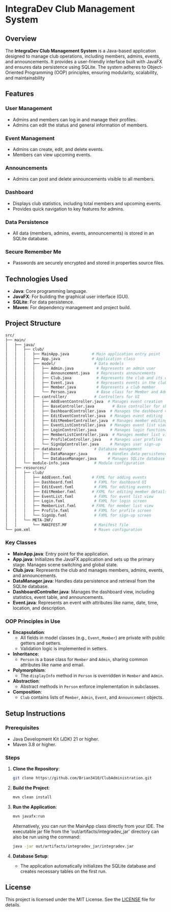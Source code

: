 # IntegraDev Club Management System  

## Overview  
The **IntegraDev Club Management System** is a Java-based application designed to manage club operations, including members, admins, events, and announcements. It provides a user-friendly interface built with JavaFX and ensures data persistence using SQLite. The system adheres to Object-Oriented Programming (OOP) principles, ensuring modularity, scalability, and maintainability 

## Features  

### User Management  
- Admins and members can log in and manage their profiles.
- Admins can edit the status and general information of members.

### Event Management
- Admins can create, edit, and delete events.  
- Members can view upcoming events.  

### Announcements  
- Admins can post and delete announcements visible to all members.  

### Dashboard  
- Displays club statistics, including total members and upcoming events.  
- Provides quick navigation to key features for admins.

### Data Persistence  
- All data (members, admins, events, announcements) is stored in an SQLite database.  

### Secure Remember Me  
- Passwords are securely encrypted and stored in properties source files.

## Technologies Used  
- **Java**: Core programming language.  
- **JavaFX**: For building the graphical user interface (GUI).  
- **SQLite**: For data persistence.  
- **Maven**: For dependency management and project build.  

## Project Structure  
``` bash
src/
├── main/
│   ├── java/
│   │   ├── club/
│   │   │   ├── MainApp.java          # Main application entry point
│   │   │   ├── App.java              # Application class
│   │   │   ├── model/                 # Data models
│   │   │   │   ├── Admin.java          # Represents an admin user
│   │   │   │   ├── Announcement.java   # Represents announcements
│   │   │   │   ├── Club.java           # Represents the club and its operations
│   │   │   │   ├── Event.java          # Represents events in the club
│   │   │   │   ├── Member.java         # Represents a club member
│   │   │   │   └── Person.java         # Base class for Member and Admin
│   │   │   ├── controller/            # Controllers for UI
│   │   │   │   ├── AddEventController.java  # Manages event creation
│   │   │   │   ├── BaseController.java        # Base controller for shared functionality
│   │   │   │   ├── DashboardController.java  # Manages the dashboard view
│   │   │   │   ├── EditEventController.java  # Manages event editing
│   │   │   │   ├── EditMemberController.java  # Manages member editing
│   │   │   │   ├── EventListController.java  # Manages event list view
│   │   │   │   ├── LoginController.java      # Manages login functionality
│   │   │   │   ├── MemberListController.java  # Manages member list view
│   │   │   │   ├── ProfileController.java    # Manages user profiles
│   │   │   │   └── SignUpController.java     # Manages user sign-up
│   │   │   ├── database/              # Database management
│   │   │   │   ├── DataManager.java         # Handles data persistence
│   │   │   │   └── DatabaseManager.java     # Manages SQLite database connection
│   │   └── module-info.java           # Module configuration
│   ├── resources/
│   │   ├── club/
│   │   │   ├── AddEvent.fxml         # FXML for adding events
│   │   │   ├── Dashboard.fxml         # FXML for dashboard UI
│   │   │   ├── EditEvent.fxml         # FXML for editing events
│   │   │   ├── EditMember.fxml       # FXML for editing member details
│   │   │   ├── EventList.fxml         # FXML for event list view
│   │   │   ├── Login.fxml             # FXML for login screen
│   │   │   ├── MemberList.fxml       # FXML for member list view
│   │   │   ├── Profile.fxml           # FXML for profile screen
│   │   │   └── SignUp.fxml            # FXML for sign-up screen
│   │   └── META-INF/
│   │       └── MANIFEST.MF            # Manifest file
└── pom.xml                            # Maven configuration                         
```

### Key Classes  
- **MainApp.java**: Entry point for the application. 
- **App.java**: Initializes the JavaFX application and sets up the primary stage. Manages scene switching and global state.
- **Club.java**: Represents the club and manages members, admins, events, and announcements.  
- **DataManager.java**: Handles data persistence and retrieval from the SQLite database.  
- **DashboardController.java**: Manages the dashboard view, including statistics, event table, and announcements.  
- **Event.java**: Represents an event with attributes like name, date, time, location, and description.  

### OOP Principles in Use  
- **Encapsulation**:  
    - All fields in model classes (e.g., `Event`, `Member`) are private with public getters and setters.  
    - Validation logic is implemented in setters.  
- **Inheritance**:  
    - `Person` is a base class for `Member` and `Admin`, sharing common attributes like name and email.  
- **Polymorphism**:  
    - The `displayInfo` method in `Person` is overridden in `Member` and `Admin`.  
- **Abstraction**:  
    - Abstract methods in `Person` enforce implementation in subclasses.  
- **Composition**:  
    - `Club` contains lists of `Member`, `Admin`, `Event`, and `Announcement` objects.  

## Setup Instructions  

### Prerequisites  
- Java Development Kit (JDK) 21 or higher.  
- Maven 3.8 or higher.

### Steps
1. **Clone the Repository**:  
     ```bash  
     git clone https://github.com/Brian3410/ClubAdministration.git
     ```  

2. **Build the Project**:  
     ```bash  
     mvn clean install  
     ```  

3. **Run the Application**:  
     ```bash  
     mvn javafx:run  
     ```
    Alternatively, you can run the MainApp class directly from your IDE.
    The executable jar file from the 'out/artifacts/integradev_jar' directory can also be run using the command:
    ```bash  
    java -jar out/artifacts/integradev_jar/integradev.jar
    ```

4. **Database Setup**:  
     - The application automatically initializes the SQLite database and creates necessary tables on the first run.

## License  
This project is licensed under the MIT License. See the [LICENSE](LICENSE) file for details.  
